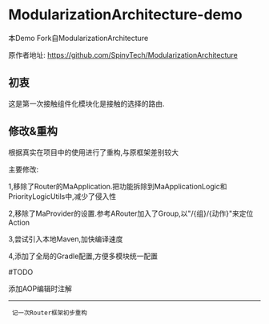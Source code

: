 # ModularizationArchitecture-demo

本Demo Fork自ModularizationArchitecture

原作者地址: https://github.com/SpinyTech/ModularizationArchitecture

## 初衷

这是第一次接触组件化模块化是接触的选择的路由.

## 修改&重构

根据真实在项目中的使用进行了重构,与原框架差别较大

主要修改:

1,移除了Router的MaApplication.把功能拆除到MaApplicationLogic和PriorityLogicUtils中,减少了侵入性

2,移除了MaProvider的设置.参考ARouter加入了Group,以"/{组}/{动作}"来定位Action

3,尝试引入本地Maven,加快编译速度

4,添加了全局的Gradle配置,方便多模块统一配置

#TODO

添加AOP编辑时注解



---
```
 记一次Router框架初步重构
```